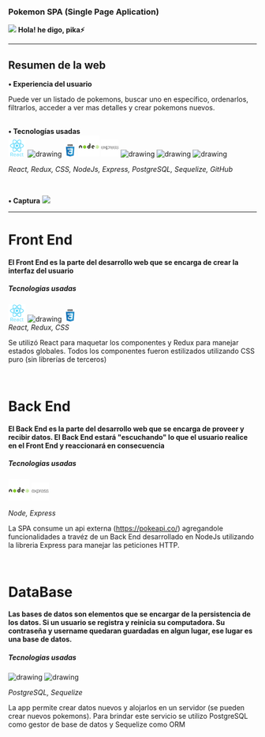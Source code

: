 
### Pokemon SPA (Single Page Aplication)






![](https://i.pinimg.com/236x/d0/35/53/d03553eeb5d7b6b5e951b80f73808098.jpg)  **Hola! he digo, pika⚡**

------------
## Resumen de la web

**• Experiencia del usuario**

Puede ver un listado de pokemons, buscar uno en específico, ordenarlos, filtrarlos, acceder a ver mas detalles y crear pokemons nuevos.
<br/>
<br/>

**• Tecnologías usadas**<br/><img src="https://raw.githubusercontent.com/devicons/devicon/master/icons/react/react-original-wordmark.svg" alt="drawing" width="7%"/> <img src="https://redux.js.org/img/redux.svg" alt="drawing" width="6%"/> <img src="https://raw.githubusercontent.com/devicons/devicon/master/icons/css3/css3-original-wordmark.svg" alt="drawing" width="5%"/> <img src="https://raw.githubusercontent.com/devicons/devicon/master/icons/nodejs/nodejs-original-wordmark.svg" alt="drawing" width="8.5%"/> <img src="https://raw.githubusercontent.com/devicons/devicon/master/icons/express/express-original-wordmark.svg" alt="drawing" width="7%"/> <img src="https://raw.githubusercontent.com/uannabi/-/fb6275d5134eb27df390835d330e221c72a47ee4/resource/other/postgresql-ar21.svg" alt="drawing" width="10%"/> <img src="https://bestofjs.org/logos/sequelize.svg" alt="drawing" width="5%"/> <img src="https://raw.githubusercontent.com/uannabi/-/fb6275d5134eb27df390835d330e221c72a47ee4/resource/git.svg" alt="drawing" width="10%"/>

*React, Redux, CSS, NodeJs, Express, PostgreSQL, Sequelize, GitHub*

<br/>


**• Captura**
![](https://i.imgur.com/SFIKQKM.jpg)

------------


# Front End
#### El Front End es la parte del desarrollo web que se encarga de crear la interfaz del usuario 
##### Tecnologias usadas
<img src="https://raw.githubusercontent.com/devicons/devicon/master/icons/react/react-original-wordmark.svg" alt="drawing" width="7%"/> <img src="https://redux.js.org/img/redux.svg" alt="drawing" width="6%"/> <img src="https://raw.githubusercontent.com/devicons/devicon/master/icons/css3/css3-original-wordmark.svg" alt="drawing" width="5%"/><br/>
*React, Redux, CSS*

Se utilizó React para maquetar los componentes y Redux para manejar estados globales.
Todos los componentes fueron estilizados utilizando CSS puro (sin librerías de terceros)

<br/>

# Back End
#### El Back End es la parte del desarrollo web que se encarga de proveer y recibir datos. El Back End estará "escuchando" lo que el usuario realice en el Front End y reaccionará en consecuencia
##### Tecnologias usadas
  <img src="https://raw.githubusercontent.com/devicons/devicon/master/icons/nodejs/nodejs-original-wordmark.svg" alt="drawing" width="8.5%"/> <img src="https://raw.githubusercontent.com/devicons/devicon/master/icons/express/express-original-wordmark.svg" alt="drawing" width="7%"/>

*Node, Express*

La SPA consume un api externa (https://pokeapi.co/) agregandole funcionalidades a travéz de un Back End desarrollado en NodeJs utilizando la libreria Express para manejar las peticiones HTTP.

<br/>

# DataBase
#### Las bases de datos son elementos que se encargar de la persistencia de los datos. Si un usuario se registra y reinicia su computadora. Su contraseña y username quedaran guardadas en algun lugar, ese lugar es una base de datos.
##### Tecnologias usadas
<img src="https://raw.githubusercontent.com/uannabi/-/fb6275d5134eb27df390835d330e221c72a47ee4/resource/other/postgresql-ar21.svg" alt="drawing" width="10%"/> <img src="https://bestofjs.org/logos/sequelize.svg" alt="drawing" width="5%"/> 
 
*PostgreSQL, Sequelize*

La app permite crear datos nuevos y alojarlos en un servidor (se pueden crear nuevos pokemons). Para brindar este servicio se utilizo PostgreSQL como gestor de base de datos y Sequelize como ORM
